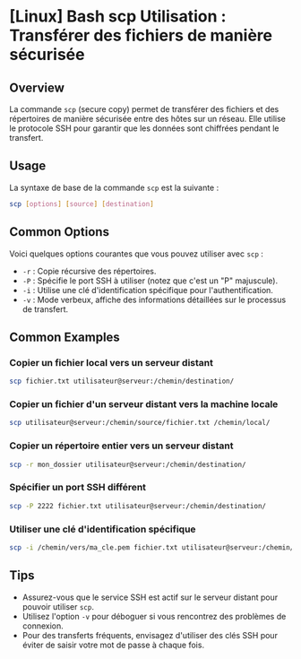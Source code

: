 # [Linux] Bash scp Utilisation : Transférer des fichiers de manière sécurisée

## Overview
La commande `scp` (secure copy) permet de transférer des fichiers et des répertoires de manière sécurisée entre des hôtes sur un réseau. Elle utilise le protocole SSH pour garantir que les données sont chiffrées pendant le transfert.

## Usage
La syntaxe de base de la commande `scp` est la suivante :

```bash
scp [options] [source] [destination]
```

## Common Options
Voici quelques options courantes que vous pouvez utiliser avec `scp` :

- `-r` : Copie récursive des répertoires.
- `-P` : Spécifie le port SSH à utiliser (notez que c'est un "P" majuscule).
- `-i` : Utilise une clé d'identification spécifique pour l'authentification.
- `-v` : Mode verbeux, affiche des informations détaillées sur le processus de transfert.

## Common Examples

### Copier un fichier local vers un serveur distant
```bash
scp fichier.txt utilisateur@serveur:/chemin/destination/
```

### Copier un fichier d'un serveur distant vers la machine locale
```bash
scp utilisateur@serveur:/chemin/source/fichier.txt /chemin/local/
```

### Copier un répertoire entier vers un serveur distant
```bash
scp -r mon_dossier utilisateur@serveur:/chemin/destination/
```

### Spécifier un port SSH différent
```bash
scp -P 2222 fichier.txt utilisateur@serveur:/chemin/destination/
```

### Utiliser une clé d'identification spécifique
```bash
scp -i /chemin/vers/ma_cle.pem fichier.txt utilisateur@serveur:/chemin/destination/
```

## Tips
- Assurez-vous que le service SSH est actif sur le serveur distant pour pouvoir utiliser `scp`.
- Utilisez l'option `-v` pour déboguer si vous rencontrez des problèmes de connexion.
- Pour des transferts fréquents, envisagez d'utiliser des clés SSH pour éviter de saisir votre mot de passe à chaque fois.